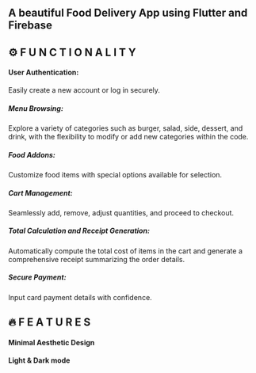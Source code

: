 ## A beautiful Food Delivery App using Flutter and Firebase


## ⚙️ F U N C T I O N A L I T Y

#### User Authentication: 
Easily create a new account or log in securely.
#####  Menu Browsing:
Explore a variety of categories such as burger, salad, side, dessert, and drink, with the flexibility to modify or add new categories within the code.
#####  Food Addons: 
Customize food items with special options available for selection.
#####  Cart Management:
Seamlessly add, remove, adjust quantities, and proceed to checkout.
#####  Total Calculation and Receipt Generation: 
Automatically compute the total cost of items in the cart and generate a comprehensive receipt summarizing the order details.
#####  Secure Payment: 
Input card payment details with confidence.

## 🔥 F E A T U R E S
####  Minimal Aesthetic Design
#### Light & Dark mode
